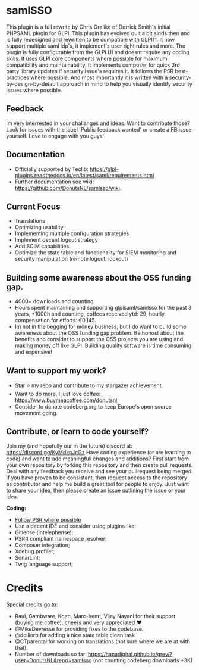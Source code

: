 # samlSSO
This plugin is a full rewrite by Chris Gralike of Derrick Smith's initial PHPSAML plugin for GLPI. This plugin has evolved quit a bit sinds then and is fully redesigned and rewritten to be compatible with GLPI11. It now support multiple saml idp's, it implement's user right rules and more. The plugin is fully configurable from the GLPI UI and doesnt require any coding skills. It uses GLPI core components where possible for maximum compatibility and maintainability. It implements composer for quick 3rd party library updates if security issue's requires it. It follows the PSR best-practices where possible. And most importantly it is written with a security-by-design-by-default approach in mind to help you visually identify security issues where possible.

## Feedback
Im very interrested in your challanges and ideas. Want to contribute those? Look for issues with the label 'Public feedback wanted' or create a FB issue yourself. Love to engage with you guys!

## Documentation
* Officially supported by Teclib: https://glpi-plugins.readthedocs.io/en/latest/saml/requirements.html
* Further documentation see wiki: https://github.com/DonutsNL/samlsso/wiki.

## Current Focus
* Translations
* Optimizing usability
* Implementing multiple configuration strategies
* Implement decent logout strategy
* Add SCIM capabilities
* Optimize the state table and functionality for SIEM monitoring and security manipulation (remote logout, lockout)

## Building some awareness about the OSS funding gap.
- 4000+ downloads and counting.
- Hours spent maintaining and supporting glpisaml/samlsso for the past 3 years,  +1000h and counting, coffees received ytd: 29, hourly compensation for efforts: €0,145. 
- Im not in the begging for money business, but I do want to build some awareness about the OSS funding gap problem. Be honost about the benefits and consider to support the OSS projects you are using and making money off like GLPI. Building quality software is time consuming and expensive!

## Want to support my work?
- Star ⭐ my repo and contribute to my stargazer achievement. 
- Want to do more, I just love coffee: https://www.buymeacoffee.com/donutsnl
- Consider to donate codeberg.org to keep Europe's open source movement going.

## Contribute, or learn to code yourself?
Join my (and hopefully our in the future) discord at: https://discord.gg/KyMdkqJcGz
Have coding experience (or are learning to code) and want to add meaningfull changes and additions? First start from your own repository by forking this repository and then create pull requests. Deal with any feedback you receive and see your pullrequest being merged. If you have proven to be consistant, then request access to the repository as contributor and help me build a great tool for people to enjoy. Just want to share your idea, then please create an issue outlining the issue or your idea.

**Coding:**
- [Follow PSR where possible](https://www.php-fig.org/psr/)
- Use a decent IDE and consider using plugins like:
- Gitlense (intelephense);
- PSR4 compliant namespace resolver;
- Composer integration;
- Xdebug profiler;
- SonarLint;
- Twig language support;

# Credits
Special credits go to:
- Raul, Gambware, Koen, Marc-henri, Vijay Nayani for their support (buying me coffee), cheers and very appreciated ❤️
- @MikeDevresse for providing fixes to the codebase.
- @dollierp for adding a nice state table clean task
- @CTparental for working on translations (not sure where we are at with that).
- Number of downloads so far: https://hanadigital.github.io/grev/?user=DonutsNL&repo=samlsso (not counting codeberg downloads +3K)
